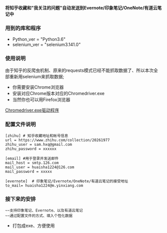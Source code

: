 **将知乎收藏和"我关注的问题"自动发送到Evernote/印象笔记/OneNote/有道云笔记中**

### 用到的库和程序
- Python_ver          = "Python3.6"
- selenium_ver        = "selenium3.141.0"


### 使用说明
由于知乎的反爬虫机制、原来的requests模式已经不能抓取数据了、所以本次全部重新用selenium来抓取数据;
- 你需要安装Chrome浏览器
- 安装对应Chrome版本对应的Chromedriver.exe
- 当然你也可以用Firefox浏览器

[Chromedriver.exe驱动程序](https://npm.taobao.org/mirrors/chromedriver/)




### 配置文件说明
    [zhihu] # 知乎收藏地址和帐号信息
    url = https://www.zhihu.com/collection/20261977
    zhihu_user = sam.hxq@gmail.com
    zhihu_password = xxxxxx

    [email] #用于登录并发送邮件
    mail_host = smtp.126.com
    mail_user = huaisha1224@126.com
    mail_password = xxxxx

    [evernote]  # 印象笔记/Evernote/OneNote/有道云笔记的接受地址
    to_mail= huaisha1224@m.yinxiang.com 


### 接下来的安排


    ~~支持印象笔记、Evernote、以及有道云笔记
    ~~通过配置文件的方式、填入个性化数据

- 打包成exe、方便使用
